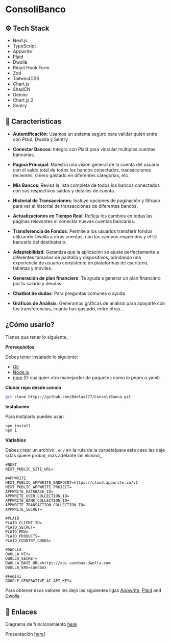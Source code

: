 # ConsoliBanco


## <a name="tech-stack">⚙️ Tech Stack</a>

- Next.js
- TypeScript
- Appwrite
- Plaid
- Dwolla
- React Hook Form
- Zod
- TailwindCSS
- Chart.js
- ShadCN
- Gemini
- Chart.js 2
- Sentry


## <a name="features">🔋 Caracteristicas </a>

- **Autentificación**: Usamos un sistema seguro para validar quien entre con Plaid, Dwolla y Sentry

- **Conectar Bancos**: Integra con Plaid para vincular múltiples cuentas bancarias.

- **Página Principal**: Muestra una visión general de la cuenta del usuario con el saldo total de todos los bancos conectados, transacciones recientes, dinero gastado en diferentes categorías, etc.

- **Mis Bancos**: Revisa la lista completa de todos los bancos conectados con sus respectivos saldos y detalles de cuenta.

- **Historial de Transacciones**: Incluye opciones de paginación y filtrado para ver el historial de transacciones de diferentes bancos.

- **Actualizaciones en Tiempo Real**: Refleja los cambios en todas las páginas relevantes al conectar nuevas cuentas bancarias.

- **Transferencia de Fondos**: Permite a los usuarios transferir fondos utilizando Dwolla a otras cuentas, con los campos requeridos y el ID bancario del destinatario.

- **Adaptabilidad**: Garantiza que la aplicación se ajuste perfectamente a diferentes tamaños de pantalla y dispositivos, brindando una experiencia de usuario consistente en plataformas de escritorio, tabletas y móviles.

- **Generación de plan financiero**: Te ayuda a generar un plan financiero por tu salario y deudas

- **Chatbot de dudas**: Para preguntas comunes o ayuda

- **Gráficos de Análisis**:  Generamos gráficas de análisis para apoyarte con tus transferencias, cuanto has gastado, entre otras..

## <a name="quick-start">¿Cómo usarlo?</a>

Tienes que tener lo siguiente_

**Prerequisitos**

Debes tener instalado lo siguiente:

- [Git](https://git-scm.com/)
- [Node.js](https://nodejs.org/en)
- [npm](https://www.npmjs.com/) (O cualquier otro manejardor de paquetes como lo pnpm o yaml)

**Clonar repo desde conola**

```bash
git clone https://github.com/Bdelas777/ConsoliBanco.git
```

**Instalación**

Para instalarlo puedes usar:

```bash
npm install
npm i
```

**Variables**

Debes crear un archivo `.env` en la ruta de la carpeta(para este caso las deje si las quiere probar, más adelante las elimino_

```env
#NEXT
NEXT_PUBLIC_SITE_URL=

#APPWRITE
NEXT_PUBLIC_APPWRITE_ENDPOINT=https://cloud.appwrite.io/v1
NEXT_PUBLIC_APPWRITE_PROJECT=
APPWRITE_DATABASE_ID=
APPWRITE_USER_COLLECTION_ID=
APPWRITE_BANK_COLLECTION_ID=
APPWRITE_TRANSACTION_COLLECTION_ID=
APPWRITE_SECRET=

#PLAID
PLAID_CLIENT_ID=
PLAID_SECRET=
PLAID_ENV=
PLAID_PRODUCTS=
PLAID_COUNTRY_CODES=

#DWOLLA
DWOLLA_KEY=
DWOLLA_SECRET=
DWOLLA_BASE_URL=https://api-sandbox.dwolla.com
DWOLLA_ENV=sandbox

#Femini 
GOOGLE_GENERATIVE_AI_API_KEY=
```

Para obtener esos valores les dejó las siguientes ligas [Appwrite](https://appwrite.io/?utm_source=youtube&utm_content=reactnative&ref=JSmastery), [Plaid](https://plaid.com/) and [Dwolla](https://www.dwolla.com/)

## <a name="links">🔗 Enlaces</a>

Diagrama  de funcionamiento [here](https://www.canva.com/design/DAGQxak7F4I/NVPAPoPTxWPi5BqwcIfIpg/edit?utm_content=DAGQxak7F4I&utm_campaign=designshare&utm_medium=link2&utm_source=sharebutton)

Presentación [here](https://www.canva.com/design/DAGQxak7F4I/NVPAPoPTxWPi5BqwcIfIpg/edit?utm_content=DAGQxak7F4I&utm_campaign=designshare&utm_medium=link2&utm_source=sharebutton)]
